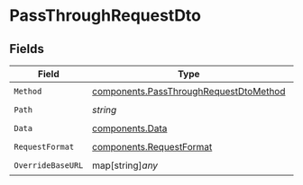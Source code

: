 # PassThroughRequestDto


## Fields

| Field                                                                                            | Type                                                                                             | Required                                                                                         | Description                                                                                      |
| ------------------------------------------------------------------------------------------------ | ------------------------------------------------------------------------------------------------ | ------------------------------------------------------------------------------------------------ | ------------------------------------------------------------------------------------------------ |
| `Method`                                                                                         | [components.PassThroughRequestDtoMethod](../../models/components/passthroughrequestdtomethod.md) | :heavy_check_mark:                                                                               | N/A                                                                                              |
| `Path`                                                                                           | *string*                                                                                         | :heavy_check_mark:                                                                               | N/A                                                                                              |
| `Data`                                                                                           | [components.Data](../../models/components/data.md)                                               | :heavy_check_mark:                                                                               | N/A                                                                                              |
| `RequestFormat`                                                                                  | [components.RequestFormat](../../models/components/requestformat.md)                             | :heavy_check_mark:                                                                               | N/A                                                                                              |
| `OverrideBaseURL`                                                                                | map[string]*any*                                                                                 | :heavy_check_mark:                                                                               | N/A                                                                                              |